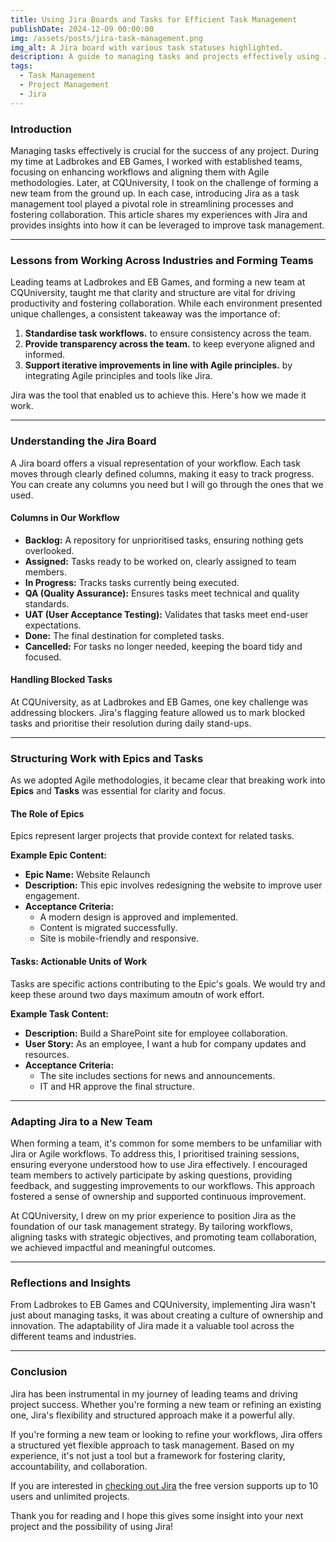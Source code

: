 ```yaml
---
title: Using Jira Boards and Tasks for Efficient Task Management  
publishDate: 2024-12-09 00:00:00  
img: /assets/posts/jira-task-management.png  
img_alt: A Jira board with various task statuses highlighted.  
description: A guide to managing tasks and projects effectively using Jira boards, epics, and tasks.  
tags:  
  - Task Management  
  - Project Management  
  - Jira  
---
```


### Introduction  
Managing tasks effectively is crucial for the success of any project. During my time at Ladbrokes and EB Games, I worked with established teams, focusing on enhancing workflows and aligning them with Agile methodologies. Later, at CQUniversity, I took on the challenge of forming a new team from the ground up. In each case, introducing Jira as a task management tool played a pivotal role in streamlining processes and fostering collaboration. This article shares my experiences with Jira and provides insights into how it can be leveraged to improve task management.

---

### Lessons from Working Across Industries and Forming Teams

Leading teams at Ladbrokes and EB Games, and forming a new team at CQUniversity, taught me that clarity and structure are vital for driving productivity and fostering collaboration. While each environment presented unique challenges, a consistent takeaway was the importance of:
1. **Standardise task workflows.** to ensure consistency across the team. 
2. **Provide transparency across the team.** to keep everyone aligned and informed. 
3. **Support iterative improvements in line with Agile principles.** by integrating Agile principles and tools like Jira. 

Jira was the tool that enabled us to achieve this. Here's how we made it work.  

---

### Understanding the Jira Board  

A Jira board offers a visual representation of your workflow. Each task moves through clearly defined columns, making it easy to track progress. You can create any columns you need but I will go through the ones that we used.

#### Columns in Our Workflow  
- **Backlog:** A repository for unprioritised tasks, ensuring nothing gets overlooked.  
- **Assigned:** Tasks ready to be worked on, clearly assigned to team members.  
- **In Progress:** Tracks tasks currently being executed.  
- **QA (Quality Assurance):** Ensures tasks meet technical and quality standards.  
- **UAT (User Acceptance Testing):** Validates that tasks meet end-user expectations.  
- **Done:** The final destination for completed tasks.  
- **Cancelled:** For tasks no longer needed, keeping the board tidy and focused.  

#### Handling Blocked Tasks  
At CQUniversity, as at Ladbrokes and EB Games, one key challenge was addressing blockers. Jira's flagging feature allowed us to mark blocked tasks and prioritise their resolution during daily stand-ups.  

---

### Structuring Work with Epics and Tasks  

As we adopted Agile methodologies, it became clear that breaking work into **Epics** and **Tasks** was essential for clarity and focus.  

#### The Role of Epics  
Epics represent larger projects that provide context for related tasks.  

**Example Epic Content:**  
- **Epic Name:** Website Relaunch  
- **Description:** This epic involves redesigning the website to improve user engagement.  
- **Acceptance Criteria:**  
  - A modern design is approved and implemented.  
  - Content is migrated successfully.  
  - Site is mobile-friendly and responsive.  

#### Tasks: Actionable Units of Work  
Tasks are specific actions contributing to the Epic's goals. We would try and keep these around two days maximum amoutn of work effort.

**Example Task Content:**  
- **Description:** Build a SharePoint site for employee collaboration.  
- **User Story:** As an employee, I want a hub for company updates and resources.  
- **Acceptance Criteria:**  
  - The site includes sections for news and announcements.  
  - IT and HR approve the final structure.  

---

### Adapting Jira to a New Team  

When forming a team, it's common for some members to be unfamiliar with Jira or Agile workflows. To address this, I prioritised training sessions, ensuring everyone understood how to use Jira effectively. I encouraged team members to actively participate by asking questions, providing feedback, and suggesting improvements to our workflows. This approach fostered a sense of ownership and supported continuous improvement. 

At CQUniversity, I drew on my prior experience to position Jira as the foundation of our task management strategy. By tailoring workflows, aligning tasks with strategic objectives, and promoting team collaboration, we achieved impactful and meaningful outcomes.   

---

### Reflections and Insights  

From Ladbrokes to EB Games and CQUniversity, implementing Jira wasn't just about managing tasks, it was about creating a culture of ownership and innovation. The adaptability of Jira made it a valuable tool across the different teams and industries.  

---

### Conclusion  

Jira has been instrumental in my journey of leading teams and driving project success. Whether you're forming a new team or refining an existing one, Jira's flexibility and structured approach make it a powerful ally. 

If you're forming a new team or looking to refine your workflows, Jira offers a structured yet flexible approach to task management. Based on my experience, it's not just a tool but a framework for fostering clarity, accountability, and collaboration.  

If you are interested in [checking out Jira](https://www.atlassian.com/software/jira) the free version supports up to 10 users and unlimited projects. 

Thank you for reading and I hope this gives some insight into your next project and the possibility of using Jira!